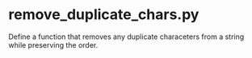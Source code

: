 # remove_duplicate_chars.py

Define a function that removes any duplicate characeters from a string while
preserving the order.